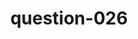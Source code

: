 ---
layout: question
title: question-026
number: 026
question: Name a type of vehicle you really wouldn't want to hit while driving.
answer1: Police car | 44
answer2: Firetruck | 16
answer3: Ambulance | 15
answer4: Train | 10
answer5: Hearse | 6
answer6: Hummer | 2
answer7: Limo | 2
answer8:
answer9:
answer10:
---
